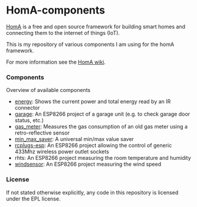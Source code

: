 # HomA-components
[HomA](https://github.com/binarybucks/homA) is a free and open source framework for building smart homes and connecting them to the internet of things (IoT). 

This is my repository of various components I am using for the homA framework.

For more information see the [HomA wiki](https://github.com/binarybucks/homA/wiki).

### Components
Overview of available components
- [energy](https://github.com/hmueller01/homA-components/tree/master/energy): Shows the current power and total energy read by an IR connector
- [garage](https://github.com/hmueller01/homA-components/tree/master/garage): An ESP8266 project of a garage unit (e.g. to check garage door status, etc.)
- [gas_meter](https://github.com/hmueller01/homA-components/tree/master/gas_meter): Measures the gas consumption of an old gas meter using a retro-reflective sensor
- [min_max_saver](https://github.com/hmueller01/homA-components/tree/master/min_max_saver): A universal min/max value saver
- [rcplugs-esp](https://github.com/hmueller01/homA-components/tree/master/rcplugs-esp): An ESP8266 project allowing the control of generic 433Mhz wireless power outlet sockets
- rhts: An ESP8266 project measuring the room temperature and humidity
- [windsensor](https://github.com/hmueller01/homA-components/tree/master/windsensor): An ESP8266 project measuring the wind speed

### License
If not stated otherwise explicitly, any code in this repository is licensed under the EPL license.
